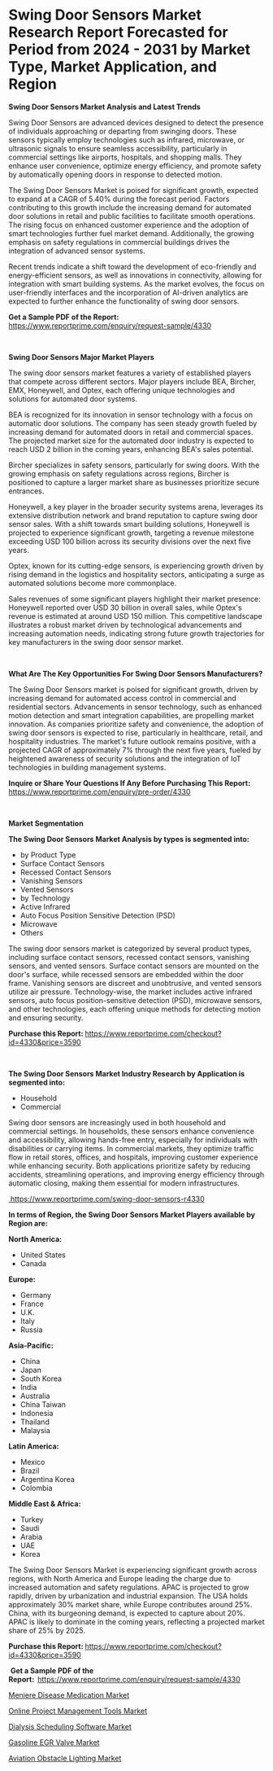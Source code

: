 <p><h1>Swing Door Sensors Market Research Report Forecasted for Period from 2024 -  2031 by Market Type, Market Application, and Region</h1></p><p><strong>Swing Door Sensors Market Analysis and Latest Trends</strong></p>
<p><p>Swing Door Sensors are advanced devices designed to detect the presence of individuals approaching or departing from swinging doors. These sensors typically employ technologies such as infrared, microwave, or ultrasonic signals to ensure seamless accessibility, particularly in commercial settings like airports, hospitals, and shopping malls. They enhance user convenience, optimize energy efficiency, and promote safety by automatically opening doors in response to detected motion.</p><p>The Swing Door Sensors Market is poised for significant growth, expected to expand at a CAGR of 5.40% during the forecast period. Factors contributing to this growth include the increasing demand for automated door solutions in retail and public facilities to facilitate smooth operations. The rising focus on enhanced customer experience and the adoption of smart technologies further fuel market demand. Additionally, the growing emphasis on safety regulations in commercial buildings drives the integration of advanced sensor systems. </p><p>Recent trends indicate a shift toward the development of eco-friendly and energy-efficient sensors, as well as innovations in connectivity, allowing for integration with smart building systems. As the market evolves, the focus on user-friendly interfaces and the incorporation of AI-driven analytics are expected to further enhance the functionality of swing door sensors.</p></p>
<p><strong>Get a Sample PDF of the Report:&nbsp;</strong> <a href="https://www.reportprime.com/enquiry/request-sample/4330">https://www.reportprime.com/enquiry/request-sample/4330</a></p>
<p>&nbsp;</p>
<p><strong>Swing Door Sensors Major Market Players</strong></p>
<p><p>The swing door sensors market features a variety of established players that compete across different sectors. Major players include BEA, Bircher, EMX, Honeywell, and Optex, each offering unique technologies and solutions for automated door systems.</p><p>BEA is recognized for its innovation in sensor technology with a focus on automatic door solutions. The company has seen steady growth fueled by increasing demand for automated doors in retail and commercial spaces. The projected market size for the automated door industry is expected to reach USD 2 billion in the coming years, enhancing BEA's sales potential.</p><p>Bircher specializes in safety sensors, particularly for swing doors. With the growing emphasis on safety regulations across regions, Bircher is positioned to capture a larger market share as businesses prioritize secure entrances.</p><p>Honeywell, a key player in the broader security systems arena, leverages its extensive distribution network and brand reputation to capture swing door sensor sales. With a shift towards smart building solutions, Honeywell is projected to experience significant growth, targeting a revenue milestone exceeding USD 100 billion across its security divisions over the next five years.</p><p>Optex, known for its cutting-edge sensors, is experiencing growth driven by rising demand in the logistics and hospitality sectors, anticipating a surge as automated solutions become more commonplace.</p><p>Sales revenues of some significant players highlight their market presence: Honeywell reported over USD 30 billion in overall sales, while Optex's revenue is estimated at around USD 150 million. This competitive landscape illustrates a robust market driven by technological advancements and increasing automation needs, indicating strong future growth trajectories for key manufacturers in the swing door sensor market.</p></p>
<p>&nbsp;</p>
<p><strong>What Are The Key Opportunities For Swing Door Sensors Manufacturers?</strong></p>
<p><p>The Swing Door Sensors market is poised for significant growth, driven by increasing demand for automated access control in commercial and residential sectors. Advancements in sensor technology, such as enhanced motion detection and smart integration capabilities, are propelling market innovation. As companies prioritize safety and convenience, the adoption of swing door sensors is expected to rise, particularly in healthcare, retail, and hospitality industries. The market's future outlook remains positive, with a projected CAGR of approximately 7% through the next five years, fueled by heightened awareness of security solutions and the integration of IoT technologies in building management systems.</p></p>
<p><strong>Inquire or Share Your Questions If Any Before Purchasing This Report:</strong> <a href="https://www.reportprime.com/enquiry/pre-order/4330">https://www.reportprime.com/enquiry/pre-order/4330</a></p>
<p>&nbsp;</p>
<p><strong>Market Segmentation</strong></p>
<p><strong>The Swing Door Sensors Market Analysis by types is segmented into:</strong></p>
<p><ul><li>by Product Type</li><li>Surface Contact Sensors</li><li>Recessed Contact Sensors</li><li>Vanishing Sensors</li><li>Vented Sensors</li><li>by Technology</li><li>Active Infrared</li><li>Auto Focus Position Sensitive Detection (PSD)</li><li>Microwave</li><li>Others</li></ul></p>
<p><p>The swing door sensors market is categorized by several product types, including surface contact sensors, recessed contact sensors, vanishing sensors, and vented sensors. Surface contact sensors are mounted on the door's surface, while recessed sensors are embedded within the door frame. Vanishing sensors are discreet and unobtrusive, and vented sensors utilize air pressure. Technology-wise, the market includes active infrared sensors, auto focus position-sensitive detection (PSD), microwave sensors, and other technologies, each offering unique methods for detecting motion and ensuring security.</p></p>
<p><strong>Purchase this Report:&nbsp;</strong><a href="https://www.reportprime.com/checkout?id=4330&price=3590">https://www.reportprime.com/checkout?id=4330&price=3590</a></p>
<p>&nbsp;</p>
<p><strong>The Swing Door Sensors Market Industry Research by Application is segmented into:</strong></p>
<p><ul><li>Household</li><li>Commercial</li></ul></p>
<p><p>Swing door sensors are increasingly used in both household and commercial settings. In households, these sensors enhance convenience and accessibility, allowing hands-free entry, especially for individuals with disabilities or carrying items. In commercial markets, they optimize traffic flow in retail stores, offices, and hospitals, improving customer experience while enhancing security. Both applications prioritize safety by reducing accidents, streamlining operations, and improving energy efficiency through automatic closing, making them essential for modern infrastructures.</p></p>
<p><a href="https://www.reportprime.com/swing-door-sensors-r4330">&nbsp;https://www.reportprime.com/swing-door-sensors-r4330</a></p>
<p><strong>In terms of Region, the Swing Door Sensors Market Players available by Region are:</strong></p>
<p>
    <p> <strong> North America: </strong>
        <ul>
            <li>United States</li>
            <li>Canada</li>
        </ul>
        </p> 
    <p> <strong> Europe: </strong>
        <ul>
            <li>Germany</li>
            <li>France</li>
            <li>U.K.</li>
            <li>Italy</li>
            <li>Russia</li>
        </ul>
        </p> 
    <p> <strong> Asia-Pacific: </strong>
        <ul>
            <li>China</li>
            <li>Japan</li>
            <li>South Korea</li>
            <li>India</li>
            <li>Australia</li>
            <li>China Taiwan</li>
            <li>Indonesia</li>
            <li>Thailand</li>
            <li>Malaysia</li>
        </ul>
        </p> 
    <p> <strong> Latin America: </strong>
        <ul>
            <li>Mexico</li>
            <li>Brazil</li>
            <li>Argentina Korea</li>
            <li>Colombia</li>
        </ul>
        </p> 
    <p> <strong> Middle East & Africa: </strong>
        <ul>
            <li>Turkey</li>
            <li>Saudi</li>
            <li>Arabia</li>
            <li>UAE</li>
            <li>Korea</li>
        </ul>
    </p>
    </p>
<p><p>The Swing Door Sensors Market is experiencing significant growth across regions, with North America and Europe leading the charge due to increased automation and safety regulations. APAC is projected to grow rapidly, driven by urbanization and industrial expansion. The USA holds approximately 30% market share, while Europe contributes around 25%. China, with its burgeoning demand, is expected to capture about 20%. APAC is likely to dominate in the coming years, reflecting a projected market share of 25% by 2025.</p></p>
<p><strong>Purchase this Report: </strong><a href="https://www.reportprime.com/checkout?id=4330&price=3590">https://www.reportprime.com/checkout?id=4330&price=3590</a></p>
<p>&nbsp;<strong>Get a Sample PDF of the Report:&nbsp;&nbsp;</strong><a href="https://www.reportprime.com/enquiry/request-sample/4330">https://www.reportprime.com/enquiry/request-sample/4330</a></p>
<p><strong></strong></p>
<p><p><a href="https://www.linkedin.com/pulse/meniere-disease-medication-market-forecast-global-trends-6g6re?trackingId=8crt8qZMRwyjqHeFYUWX7g%3D%3D">Meniere Disease Medication Market</a></p><p><a href="https://www.linkedin.com/pulse/online-project-management-tools-market-overview-regional-ujpye?trackingId=G3eSfXqPQt%2BR96VWtjJuFA%3D%3D">Online Project Management Tools Market</a></p><p><a href="https://www.linkedin.com/pulse/dialysis-scheduling-software-market2024-2031-industry-insights-d0yze?trackingId=TOmGtQ7nQ9ioo8bXDCE89A%3D%3D">Dialysis Scheduling Software Market</a></p><p><a href="https://issuu.com/reportprime-2/docs/gasoline-egr-valve-market-size-2030_6239590ec27832">Gasoline EGR Valve Market</a></p><p><a href="https://issuu.com/reportprime-2/docs/aviation-obstacle-lighting-market-s_1669e2041ad7ab">Aviation Obstacle Lighting Market</a></p></p>